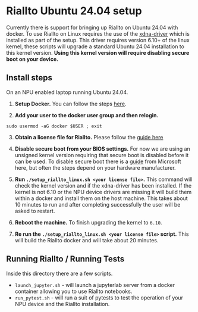 # Riallto Ubuntu 24.04 setup

Currently there is support for bringing up Riallto on Ubuntu 24.04 with docker.
To use Riallto on Linux requires the use of the [xdna-driver](https://github.com/amd/xdna-driver) which is installed as part of the setup.
This driver requires version 6.10+ of the linux kernel, these scripts will upgrade a standard Ubuntu 24.04 installation to this kernel version. __Using this kernel version will require disabling secure boot on your device.__

## Install steps

On an NPU enabled laptop running Ubuntu 24.04.

1. __Setup Docker.__ 
You can follow the steps [here](https://docs.docker.com/engine/install/ubuntu/).

2. __Add your user to the docker user group and then relogin.__ 
```
sudo usermod -aG docker $USER ; exit
```

3. __Obtain a license file for Riallto.__
Please follow the [guide here](https://riallto.ai/prerequisites-aie-license.html#prerequisites-aie-license)

4. __Disable secure boot from your BIOS settings.__ For now we are using an unsigned kernel version requiring that secure boot is disabled before it can be used. To disable secure boot there is a [guide](https://learn.microsoft.com/en-us/windows-hardware/manufacture/desktop/disabling-secure-boot?view=windows-11) from Microsoft here, but often the steps depend on your hardware manufacturer.

5. __Run `./setup_riallto_linux.sh <your license file>`.__
This command will check the kernel version and if the xdna-driver has been installed. If the kernel is not 6.10 or the NPU device drivers are missing it will build them within a docker and install them on the host machine. This takes about 10 minutes to run and after completing successfully the user will be asked to restart.

6. __Reboot the machine.__ 
To finish upgrading the kernel to `6.10`.

7. __Re run the `./setup_riallto_linux.sh <your license file>` script.__
This will build the Riallto docker and will take about 20 minutes.

## Running Riallto / Running Tests
Inside this directory there are a few scripts.

* `launch_jupyter.sh` - will launch a jupyterlab server from a docker container allowing you to use Riallto notebooks.
* `run_pytest.sh` - will run a suit of pytests to test the operation of your NPU device and the Riallto installation.

